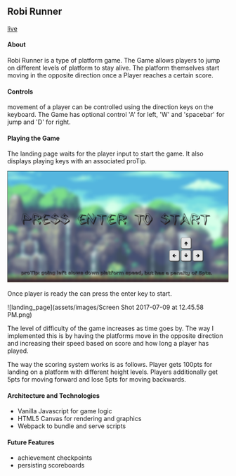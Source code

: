 ## Robi Runner

[live](http://yoseph.me/Runner)

#### About
Robi Runner is a type of platform game. The Game allows players to jump on different levels of platform to stay alive. The platform themselves start moving in the opposite direction once a Player reaches a certain score.

#### Controls
movement of a player can be controlled using the direction keys on the keyboard. The Game has optional control 'A' for left, 'W' and 'spacebar' for jump and 'D' for right.

#### Playing the Game
The landing page waits for the player input to start the game. It also displays playing keys with an associated proTip.

![landing_page](assets/images/start-page.png)

Once player is ready the can press the enter key to start.

![landing_page](assets/images/Screen Shot 2017-07-09 at 12.45.58 PM.png)

The level of difficulty of the game increases as time goes by. The way I implemented this is by having the platforms move in the opposite direction and increasing their speed based on score and how long a player has played.

The way the scoring system works is as follows. Player gets 100pts for landing on a platform with different height levels. Players additionally get 5pts for moving forward and lose 5pts for moving backwards.


#### Architecture and Technologies
- Vanilla Javascript for game logic
- HTML5 Canvas for rendering and graphics
- Webpack to bundle and serve scripts


#### Future Features
- achievement checkpoints
- persisting scoreboards

[pic]: ./wireframe/wireframe.png
